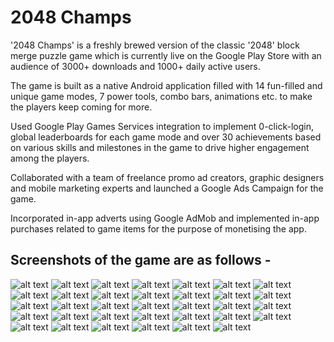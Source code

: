# 2048 Champs

'2048 Champs' is a freshly brewed version of the classic '2048' block merge puzzle game which is 
currently live on the Google Play Store with an audience of 3000+ downloads and 1000+ daily active users.

The game is built as a native Android application filled with 14 fun-filled and unique game modes, 
7 power tools, combo bars, animations etc. to make the players keep coming for more.

Used Google Play Games Services integration to implement 0-click-login, global leaderboards for each game mode 
and over 30 achievements based on various skills and milestones in the game to drive higher engagement among the players.

Collaborated with a team of freelance promo ad creators, graphic designers and mobile marketing experts and 
launched a Google Ads Campaign for the game.

Incorporated in-app adverts using Google AdMob and implemented in-app purchases related to game items for the 
purpose of monetising the app.

## Screenshots of the game are as follows - 
![alt text](https://drive.google.com/uc?id=1ksqQxdzDdkFluct00dm17nimOWbduWM5)
![alt text](https://drive.google.com/uc?id=1aGk9qU4ENOVwKgdnf7eH5dYvCWLl14rz)
![alt text](https://drive.google.com/uc?id=10WbB_R2h0NfmBhBnK2AxXZRdVyrWnAtI)
![alt text](https://drive.google.com/uc?id=10i-XCpOKKX12jveyDLYbW2GRVEI45FKM)
![alt text](https://drive.google.com/uc?id=1D-llRlLn90LTiGEbJ3F1BfC2vjfA1JKp)
![alt text](https://drive.google.com/uc?id=1rDZ_YeRHxE2fCLT9g_jVqaDFbLOmxZVh)
![alt text](https://drive.google.com/uc?id=1DIsgUJfjkHe9QO_BYDe3Gi1Lyu2uHHzG)
![alt text](https://drive.google.com/uc?id=1q10nLvvkL1Kp8oRPex7g8_msAiH0NHC3)
![alt text](https://drive.google.com/uc?id=1rk_4pAWNkVThcT0RmMrM4uRGUjy_jVZs)
![alt text](https://drive.google.com/uc?id=1DM7rCAutZ0fN1mgr6WHe_L5ZUude4-BW)
![alt text](https://drive.google.com/uc?id=14uKOI_AkPbW3Fe-huhOmySF8pPig6zhN)
![alt text](https://drive.google.com/uc?id=1gEsvvwawjf4vpYUQMjix0GJb693RlONN)
![alt text](https://drive.google.com/uc?id=1CO-GqlUI8iMKPTxhDj462de2pNCEe9uM)
![alt text](https://drive.google.com/uc?id=1sicsztYEOwDlTmaH3PPCNjKtZGiISUz7)
![alt text](https://drive.google.com/uc?id=1WnWS8Ua5NnokNsOZHH7lbDlDSl5aLqVh)
![alt text](https://drive.google.com/uc?id=15VPMyiT1T_yVTRZMEgO2qxA92NZv4a8J)
![alt text](https://drive.google.com/uc?id=1-OFtmR_uo1uCrWesvB56W6VgLvqK5fMJ)
![alt text](https://drive.google.com/uc?id=14onPbZ9ZjE_IDCzywPNhI9t5lW6PIIvi)
![alt text](https://drive.google.com/uc?id=1uNepO_IiwmJGAKA6iggoNFM9LfUP-4aD)
![alt text](https://drive.google.com/uc?id=1eGp0ic4QPWTnOuPb-gfY-LvmnhW9IFGp)
![alt text](https://drive.google.com/uc?id=16QeHcBKTqHsgvAQMJw23cSy5axvhDqLs)
![alt text](https://drive.google.com/uc?id=1DITb2epo5crJWckgh4zaLmwaPg8D8rn8)
![alt text](https://drive.google.com/uc?id=1fRXQvdyvpesWIqGs2jsfSX655w3CB2gv)
![alt text](https://drive.google.com/uc?id=1mQRarxCR8nbpDEZ-8z0qS75SnaYdZclf)
![alt text](https://drive.google.com/uc?id=1vxfXs7SypXHGynO3_SptkKkaOCxMIQSS)
![alt text](https://drive.google.com/uc?id=1O2J-nYIgLywsAgyy4gpUYOCafLCIseba)
![alt text](https://drive.google.com/uc?id=1q-Qer0StfBFkPV2qpGPLSJp48XN0ocE1)
![alt text](https://drive.google.com/uc?id=19MaiUA0zdkRVDLCk8QDP27tac2T11xbB)
![alt text](https://drive.google.com/uc?id=1vQbnVHiztyG3vSeMbHKkCEQOv_Ov5HqZ)
![alt text](https://drive.google.com/uc?id=1h95uNsZxpBAeIGTmXWbA9AxYWnZJawyL)
![alt text](https://drive.google.com/uc?id=1Uh8oaSxBnafSEQRzoZMMjVfBCgxU3Nor)
![alt text](https://drive.google.com/uc?id=1SedcqzQg7ELsijzpyGhyFInhV99wX61c)
![alt text](https://drive.google.com/uc?id=165i-4lWWHPGn-FdmGyPc9Vow3BakE9E5)
![alt text](https://drive.google.com/uc?id=1GSSiC1PiSg0DfdWCKtJbJy1QcvlniXK6)